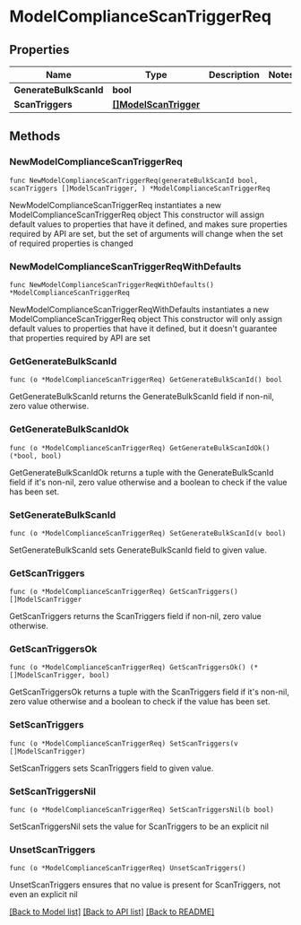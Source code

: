 # ModelComplianceScanTriggerReq

## Properties

Name | Type | Description | Notes
------------ | ------------- | ------------- | -------------
**GenerateBulkScanId** | **bool** |  | 
**ScanTriggers** | [**[]ModelScanTrigger**](ModelScanTrigger.md) |  | 

## Methods

### NewModelComplianceScanTriggerReq

`func NewModelComplianceScanTriggerReq(generateBulkScanId bool, scanTriggers []ModelScanTrigger, ) *ModelComplianceScanTriggerReq`

NewModelComplianceScanTriggerReq instantiates a new ModelComplianceScanTriggerReq object
This constructor will assign default values to properties that have it defined,
and makes sure properties required by API are set, but the set of arguments
will change when the set of required properties is changed

### NewModelComplianceScanTriggerReqWithDefaults

`func NewModelComplianceScanTriggerReqWithDefaults() *ModelComplianceScanTriggerReq`

NewModelComplianceScanTriggerReqWithDefaults instantiates a new ModelComplianceScanTriggerReq object
This constructor will only assign default values to properties that have it defined,
but it doesn't guarantee that properties required by API are set

### GetGenerateBulkScanId

`func (o *ModelComplianceScanTriggerReq) GetGenerateBulkScanId() bool`

GetGenerateBulkScanId returns the GenerateBulkScanId field if non-nil, zero value otherwise.

### GetGenerateBulkScanIdOk

`func (o *ModelComplianceScanTriggerReq) GetGenerateBulkScanIdOk() (*bool, bool)`

GetGenerateBulkScanIdOk returns a tuple with the GenerateBulkScanId field if it's non-nil, zero value otherwise
and a boolean to check if the value has been set.

### SetGenerateBulkScanId

`func (o *ModelComplianceScanTriggerReq) SetGenerateBulkScanId(v bool)`

SetGenerateBulkScanId sets GenerateBulkScanId field to given value.


### GetScanTriggers

`func (o *ModelComplianceScanTriggerReq) GetScanTriggers() []ModelScanTrigger`

GetScanTriggers returns the ScanTriggers field if non-nil, zero value otherwise.

### GetScanTriggersOk

`func (o *ModelComplianceScanTriggerReq) GetScanTriggersOk() (*[]ModelScanTrigger, bool)`

GetScanTriggersOk returns a tuple with the ScanTriggers field if it's non-nil, zero value otherwise
and a boolean to check if the value has been set.

### SetScanTriggers

`func (o *ModelComplianceScanTriggerReq) SetScanTriggers(v []ModelScanTrigger)`

SetScanTriggers sets ScanTriggers field to given value.


### SetScanTriggersNil

`func (o *ModelComplianceScanTriggerReq) SetScanTriggersNil(b bool)`

 SetScanTriggersNil sets the value for ScanTriggers to be an explicit nil

### UnsetScanTriggers
`func (o *ModelComplianceScanTriggerReq) UnsetScanTriggers()`

UnsetScanTriggers ensures that no value is present for ScanTriggers, not even an explicit nil

[[Back to Model list]](../README.md#documentation-for-models) [[Back to API list]](../README.md#documentation-for-api-endpoints) [[Back to README]](../README.md)


